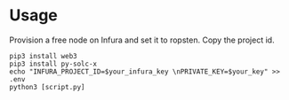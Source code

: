 # Usage

Provision a free node on Infura and set it to ropsten. Copy the project id. 

```
pip3 install web3
pip3 install py-solc-x
echo "INFURA_PROJECT_ID=$your_infura_key \nPRIVATE_KEY=$your_key" >> .env
python3 [script.py]
```
